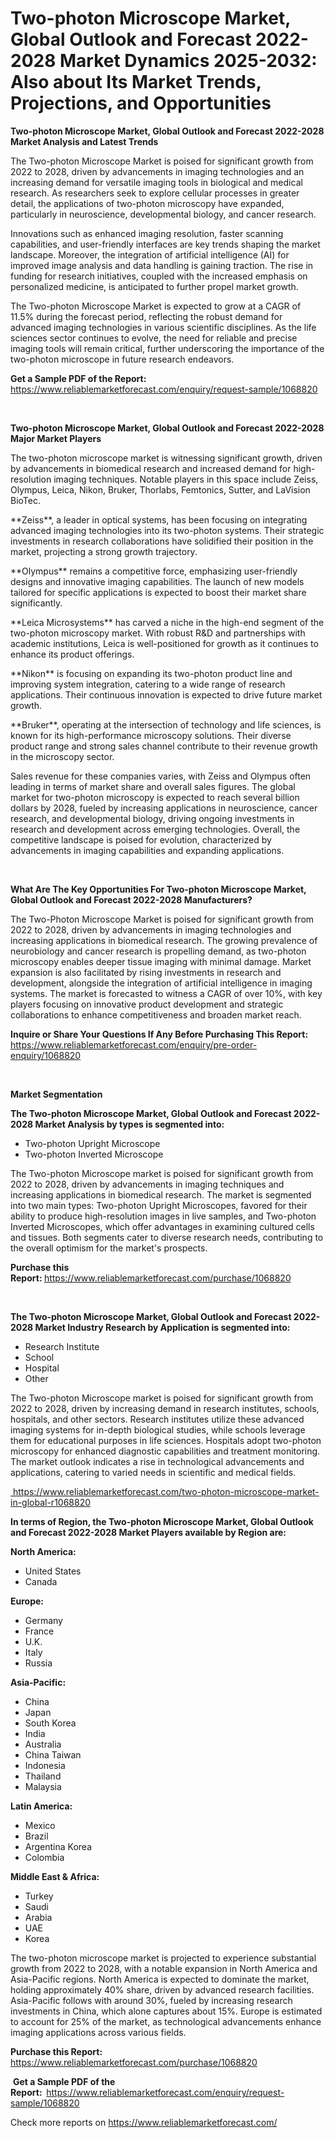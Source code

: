 <p><h1>Two-photon Microscope Market, Global Outlook and Forecast 2022-2028 Market Dynamics 2025-2032: Also about Its Market Trends, Projections, and Opportunities</h1></p><p><strong>Two-photon Microscope Market, Global Outlook and Forecast 2022-2028 Market Analysis and Latest Trends</strong></p>
<p><p>The Two-photon Microscope Market is poised for significant growth from 2022 to 2028, driven by advancements in imaging technologies and an increasing demand for versatile imaging tools in biological and medical research. As researchers seek to explore cellular processes in greater detail, the applications of two-photon microscopy have expanded, particularly in neuroscience, developmental biology, and cancer research. </p><p>Innovations such as enhanced imaging resolution, faster scanning capabilities, and user-friendly interfaces are key trends shaping the market landscape. Moreover, the integration of artificial intelligence (AI) for improved image analysis and data handling is gaining traction. The rise in funding for research initiatives, coupled with the increased emphasis on personalized medicine, is anticipated to further propel market growth.</p><p>The Two-photon Microscope Market is expected to grow at a CAGR of 11.5% during the forecast period, reflecting the robust demand for advanced imaging technologies in various scientific disciplines. As the life sciences sector continues to evolve, the need for reliable and precise imaging tools will remain critical, further underscoring the importance of the two-photon microscope in future research endeavors.</p></p>
<p><strong>Get a Sample PDF of the Report:&nbsp;</strong> <a href="https://www.reliablemarketforecast.com/enquiry/request-sample/1068820?utm_campaign=2333&utm_medium=2&utm_source=Github&utm_content=ia&utm_term=21032025&utm_id=two-photon-microscope-market-global-outlook-and-forecast-2022-2028">https://www.reliablemarketforecast.com/enquiry/request-sample/1068820</a></p>
<p>&nbsp;</p>
<p><strong>Two-photon Microscope Market, Global Outlook and Forecast 2022-2028 Major Market Players</strong></p>
<p><p>The two-photon microscope market is witnessing significant growth, driven by advancements in biomedical research and increased demand for high-resolution imaging techniques. Notable players in this space include Zeiss, Olympus, Leica, Nikon, Bruker, Thorlabs, Femtonics, Sutter, and LaVision BioTec.</p><p>**Zeiss**, a leader in optical systems, has been focusing on integrating advanced imaging technologies into its two-photon systems. Their strategic investments in research collaborations have solidified their position in the market, projecting a strong growth trajectory.</p><p>**Olympus** remains a competitive force, emphasizing user-friendly designs and innovative imaging capabilities. The launch of new models tailored for specific applications is expected to boost their market share significantly.</p><p>**Leica Microsystems** has carved a niche in the high-end segment of the two-photon microscopy market. With robust R&D and partnerships with academic institutions, Leica is well-positioned for growth as it continues to enhance its product offerings.</p><p>**Nikon** is focusing on expanding its two-photon product line and improving system integration, catering to a wide range of research applications. Their continuous innovation is expected to drive future market growth.</p><p>**Bruker**, operating at the intersection of technology and life sciences, is known for its high-performance microscopy solutions. Their diverse product range and strong sales channel contribute to their revenue growth in the microscopy sector.</p><p>Sales revenue for these companies varies, with Zeiss and Olympus often leading in terms of market share and overall sales figures. The global market for two-photon microscopy is expected to reach several billion dollars by 2028, fueled by increasing applications in neuroscience, cancer research, and developmental biology, driving ongoing investments in research and development across emerging technologies. Overall, the competitive landscape is poised for evolution, characterized by advancements in imaging capabilities and expanding applications.</p></p>
<p>&nbsp;</p>
<p><strong>What Are The Key Opportunities For Two-photon Microscope Market, Global Outlook and Forecast 2022-2028 Manufacturers?</strong></p>
<p><p>The Two-Photon Microscope Market is poised for significant growth from 2022 to 2028, driven by advancements in imaging technologies and increasing applications in biomedical research. The growing prevalence of neurobiology and cancer research is propelling demand, as two-photon microscopy enables deeper tissue imaging with minimal damage. Market expansion is also facilitated by rising investments in research and development, alongside the integration of artificial intelligence in imaging systems. The market is forecasted to witness a CAGR of over 10%, with key players focusing on innovative product development and strategic collaborations to enhance competitiveness and broaden market reach.</p></p>
<p><strong>Inquire or Share Your Questions If Any Before Purchasing This Report:</strong> <a href="https://www.reliablemarketforecast.com/enquiry/pre-order-enquiry/1068820?utm_campaign=2333&utm_medium=2&utm_source=Github&utm_content=ia&utm_term=21032025&utm_id=two-photon-microscope-market-global-outlook-and-forecast-2022-2028">https://www.reliablemarketforecast.com/enquiry/pre-order-enquiry/1068820</a></p>
<p>&nbsp;</p>
<p><strong>Market Segmentation</strong></p>
<p><strong>The Two-photon Microscope Market, Global Outlook and Forecast 2022-2028 Market Analysis by types is segmented into:</strong></p>
<p><ul><li>Two-photon Upright Microscope</li><li>Two-photon Inverted Microscope</li></ul></p>
<p><p>The Two-photon Microscope market is poised for significant growth from 2022 to 2028, driven by advancements in imaging techniques and increasing applications in biomedical research. The market is segmented into two main types: Two-photon Upright Microscopes, favored for their ability to produce high-resolution images in live samples, and Two-photon Inverted Microscopes, which offer advantages in examining cultured cells and tissues. Both segments cater to diverse research needs, contributing to the overall optimism for the market's prospects.</p></p>
<p><strong>Purchase this Report:&nbsp;</strong><a href="https://www.reliablemarketforecast.com/purchase/1068820?utm_campaign=2333&utm_medium=2&utm_source=Github&utm_content=ia&utm_term=21032025&utm_id=two-photon-microscope-market-global-outlook-and-forecast-2022-2028">https://www.reliablemarketforecast.com/purchase/1068820</a></p>
<p>&nbsp;</p>
<p><strong>The Two-photon Microscope Market, Global Outlook and Forecast 2022-2028 Market Industry Research by Application is segmented into:</strong></p>
<p><ul><li>Research Institute</li><li>School</li><li>Hospital</li><li>Other</li></ul></p>
<p><p>The Two-photon Microscope market is poised for significant growth from 2022 to 2028, driven by increasing demand in research institutes, schools, hospitals, and other sectors. Research institutes utilize these advanced imaging systems for in-depth biological studies, while schools leverage them for educational purposes in life sciences. Hospitals adopt two-photon microscopy for enhanced diagnostic capabilities and treatment monitoring. The market outlook indicates a rise in technological advancements and applications, catering to varied needs in scientific and medical fields.</p></p>
<p><a href="https://www.reliablemarketforecast.com/two-photon-microscope-market-in-global-r1068820?utm_campaign=2333&utm_medium=2&utm_source=Github&utm_content=ia&utm_term=21032025&utm_id=two-photon-microscope-market-global-outlook-and-forecast-2022-2028">&nbsp;https://www.reliablemarketforecast.com/two-photon-microscope-market-in-global-r1068820</a></p>
<p><strong>In terms of Region, the Two-photon Microscope Market, Global Outlook and Forecast 2022-2028 Market Players available by Region are:</strong></p>
<p>
    <p> <strong> North America: </strong>
        <ul>
            <li>United States</li>
            <li>Canada</li>
        </ul>
        </p> 
    <p> <strong> Europe: </strong>
        <ul>
            <li>Germany</li>
            <li>France</li>
            <li>U.K.</li>
            <li>Italy</li>
            <li>Russia</li>
        </ul>
        </p> 
    <p> <strong> Asia-Pacific: </strong>
        <ul>
            <li>China</li>
            <li>Japan</li>
            <li>South Korea</li>
            <li>India</li>
            <li>Australia</li>
            <li>China Taiwan</li>
            <li>Indonesia</li>
            <li>Thailand</li>
            <li>Malaysia</li>
        </ul>
        </p> 
    <p> <strong> Latin America: </strong>
        <ul>
            <li>Mexico</li>
            <li>Brazil</li>
            <li>Argentina Korea</li>
            <li>Colombia</li>
        </ul>
        </p> 
    <p> <strong> Middle East & Africa: </strong>
        <ul>
            <li>Turkey</li>
            <li>Saudi</li>
            <li>Arabia</li>
            <li>UAE</li>
            <li>Korea</li>
        </ul>
    </p>
    </p>
<p><p>The two-photon microscope market is projected to experience substantial growth from 2022 to 2028, with a notable expansion in North America and Asia-Pacific regions. North America is expected to dominate the market, holding approximately 40% share, driven by advanced research facilities. Asia-Pacific follows with around 30%, fueled by increasing research investments in China, which alone captures about 15%. Europe is estimated to account for 25% of the market, as technological advancements enhance imaging applications across various fields.</p></p>
<p><strong>Purchase this Report: </strong><a href="https://www.reliablemarketforecast.com/purchase/1068820?utm_campaign=2333&utm_medium=2&utm_source=Github&utm_content=ia&utm_term=21032025&utm_id=two-photon-microscope-market-global-outlook-and-forecast-2022-2028">https://www.reliablemarketforecast.com/purchase/1068820</a></p>
<p>&nbsp;<strong>Get a Sample PDF of the Report:&nbsp;&nbsp;</strong><a href="https://www.reliablemarketforecast.com/enquiry/request-sample/1068820?utm_campaign=2333&utm_medium=2&utm_source=Github&utm_content=ia&utm_term=21032025&utm_id=two-photon-microscope-market-global-outlook-and-forecast-2022-2028">https://www.reliablemarketforecast.com/enquiry/request-sample/1068820</a></p>
<p><strong></strong></p>
<p>Check more reports on <a href="https://www.reliablemarketforecast.com/?utm_campaign=2333&utm_medium=2&utm_source=Github&utm_content=ia&utm_term=21032025&utm_id=two-photon-microscope-market-global-outlook-and-forecast-2022-2028">https://www.reliablemarketforecast.com/</a></p>
